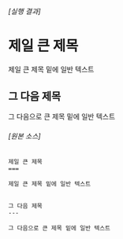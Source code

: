 ###### [실행 결과]

제일 큰 제목
===

제일 큰 제목 밑에 일반 텍스트


그 다음 제목
---

그 다음으로 큰 제목 밑에 일반 텍스트

###### [원본 소스]

```
제일 큰 제목
===

제일 큰 제목 밑에 일반 텍스트


그 다음 제목
---

그 다음으로 큰 제목 밑에 일반 텍스트
```
